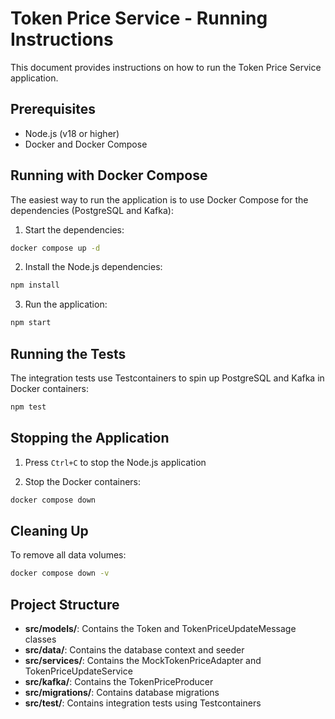 # Token Price Service - Running Instructions

This document provides instructions on how to run the Token Price Service application.

## Prerequisites

- Node.js (v18 or higher)
- Docker and Docker Compose

## Running with Docker Compose

The easiest way to run the application is to use Docker Compose for the dependencies (PostgreSQL and Kafka):

1. Start the dependencies:

```bash
docker compose up -d
```

2. Install the Node.js dependencies:

```bash
npm install
```

3. Run the application:

```bash
npm start
```

## Running the Tests

The integration tests use Testcontainers to spin up PostgreSQL and Kafka in Docker containers:

```bash
npm test
```

## Stopping the Application

1. Press `Ctrl+C` to stop the Node.js application

2. Stop the Docker containers:

```bash
docker compose down
```

## Cleaning Up

To remove all data volumes:

```bash
docker compose down -v
```

## Project Structure

- **src/models/**: Contains the Token and TokenPriceUpdateMessage classes
- **src/data/**: Contains the database context and seeder
- **src/services/**: Contains the MockTokenPriceAdapter and TokenPriceUpdateService
- **src/kafka/**: Contains the TokenPriceProducer
- **src/migrations/**: Contains database migrations
- **src/test/**: Contains integration tests using Testcontainers
